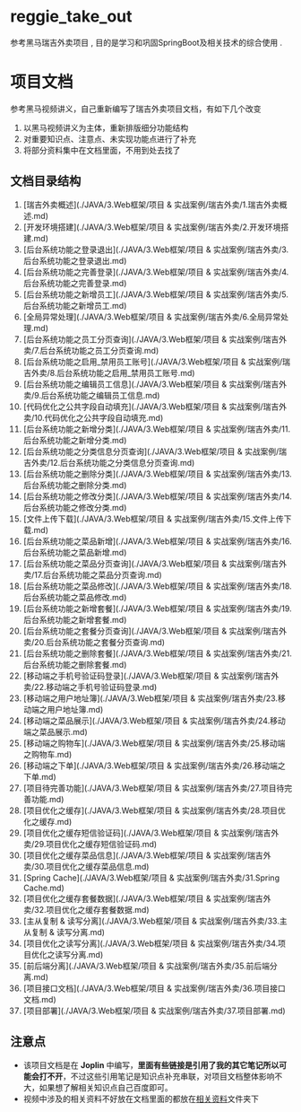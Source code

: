 # reggie_take_out
参考黑马瑞吉外卖项目 , 目的是学习和巩固SpringBoot及相关技术的综合使用 .





# 项目文档

参考黑马视频讲义，自己重新编写了瑞吉外卖项目文档，有如下几个改变

1. 以黑马视频讲义为主体，重新排版细分功能结构
2. 对重要知识点、注意点、未实现功能点进行了补充
3. 将部分资料集中在文档里面，不用到处去找了



## 文档目录结构

1. [瑞吉外卖概述](./JAVA/3.Web框架/项目 & 实战案例/瑞吉外卖/1.瑞吉外卖概述.md)
2. [开发环境搭建](./JAVA/3.Web框架/项目 & 实战案例/瑞吉外卖/2.开发环境搭建.md)
3. [后台系统功能之登录退出](./JAVA/3.Web框架/项目 & 实战案例/瑞吉外卖/3.后台系统功能之登录退出.md)
4. [后台系统功能之完善登录](./JAVA/3.Web框架/项目 & 实战案例/瑞吉外卖/4.后台系统功能之完善登录.md)
5. [后台系统功能之新增员工](./JAVA/3.Web框架/项目 & 实战案例/瑞吉外卖/5.后台系统功能之新增员工.md)
6. [全局异常处理](./JAVA/3.Web框架/项目 & 实战案例/瑞吉外卖/6.全局异常处理.md)
7. [后台系统功能之员工分页查询](./JAVA/3.Web框架/项目 & 实战案例/瑞吉外卖/7.后台系统功能之员工分页查询.md)
8. [后台系统功能之启用_禁用员工账号](./JAVA/3.Web框架/项目 & 实战案例/瑞吉外卖/8.后台系统功能之启用_禁用员工账号.md)
9. [后台系统功能之编辑员工信息](./JAVA/3.Web框架/项目 & 实战案例/瑞吉外卖/9.后台系统功能之编辑员工信息.md)
10. [代码优化之公共字段自动填充](./JAVA/3.Web框架/项目 & 实战案例/瑞吉外卖/10.代码优化之公共字段自动填充.md)
11. [后台系统功能之新增分类](./JAVA/3.Web框架/项目 & 实战案例/瑞吉外卖/11.后台系统功能之新增分类.md)
12. [后台系统功能之分类信息分页查询](./JAVA/3.Web框架/项目 & 实战案例/瑞吉外卖/12.后台系统功能之分类信息分页查询.md)
13. [后台系统功能之删除分类](./JAVA/3.Web框架/项目 & 实战案例/瑞吉外卖/13.后台系统功能之删除分类.md)
14. [后台系统功能之修改分类](./JAVA/3.Web框架/项目 & 实战案例/瑞吉外卖/14.后台系统功能之修改分类.md)
15. [文件上传下载](./JAVA/3.Web框架/项目 & 实战案例/瑞吉外卖/15.文件上传下载.md)
16. [后台系统功能之菜品新增](./JAVA/3.Web框架/项目 & 实战案例/瑞吉外卖/16.后台系统功能之菜品新增.md)
17. [后台系统功能之菜品分页查询](./JAVA/3.Web框架/项目 & 实战案例/瑞吉外卖/17.后台系统功能之菜品分页查询.md)
18. [后台系统功能之菜品修改](./JAVA/3.Web框架/项目 & 实战案例/瑞吉外卖/18.后台系统功能之菜品修改.md)
19. [后台系统功能之新增套餐](./JAVA/3.Web框架/项目 & 实战案例/瑞吉外卖/19.后台系统功能之新增套餐.md)
20. [后台系统功能之套餐分页查询](./JAVA/3.Web框架/项目 & 实战案例/瑞吉外卖/20.后台系统功能之套餐分页查询.md)
21. [后台系统功能之删除套餐](./JAVA/3.Web框架/项目 & 实战案例/瑞吉外卖/21.后台系统功能之删除套餐.md)
22. [移动端之手机号验证码登录](./JAVA/3.Web框架/项目 & 实战案例/瑞吉外卖/22.移动端之手机号验证码登录.md)
23. [移动端之用户地址簿](./JAVA/3.Web框架/项目 & 实战案例/瑞吉外卖/23.移动端之用户地址簿.md)
24. [移动端之菜品展示](./JAVA/3.Web框架/项目 & 实战案例/瑞吉外卖/24.移动端之菜品展示.md)
25. [移动端之购物车](./JAVA/3.Web框架/项目 & 实战案例/瑞吉外卖/25.移动端之购物车.md)
26. [移动端之下单](./JAVA/3.Web框架/项目 & 实战案例/瑞吉外卖/26.移动端之下单.md)
27. [项目待完善功能](./JAVA/3.Web框架/项目 & 实战案例/瑞吉外卖/27.项目待完善功能.md)
28. [项目优化之缓存](./JAVA/3.Web框架/项目 & 实战案例/瑞吉外卖/28.项目优化之缓存.md)
29. [项目优化之缓存短信验证码](./JAVA/3.Web框架/项目 & 实战案例/瑞吉外卖/29.项目优化之缓存短信验证码.md)
30. [项目优化之缓存菜品信息](./JAVA/3.Web框架/项目 & 实战案例/瑞吉外卖/30.项目优化之缓存菜品信息.md)
31. [Spring Cache](./JAVA/3.Web框架/项目 & 实战案例/瑞吉外卖/31.Spring Cache.md)
32. [项目优化之缓存套餐数据](./JAVA/3.Web框架/项目 & 实战案例/瑞吉外卖/32.项目优化之缓存套餐数据.md)
33. [主从复制 & 读写分离](./JAVA/3.Web框架/项目 & 实战案例/瑞吉外卖/33.主从复制 & 读写分离.md)
34. [项目优化之读写分离](./JAVA/3.Web框架/项目 & 实战案例/瑞吉外卖/34.项目优化之读写分离.md)
35. [前后端分离](./JAVA/3.Web框架/项目 & 实战案例/瑞吉外卖/35.前后端分离.md)
36. [项目接口文档](./JAVA/3.Web框架/项目 & 实战案例/瑞吉外卖/36.项目接口文档.md)
37. [项目部署](./JAVA/3.Web框架/项目 & 实战案例/瑞吉外卖/37.项目部署.md)

## 注意点

- 该项目文档是在 **Joplin** 中编写，**里面有些链接是引用了我的其它笔记所以可能会打不开**，不过这些引用笔记是知识点补充串联，对项目文档整体影响不大，如果想了解相关知识点自己百度即可。
- 视频中涉及的相关资料不好放在文档里面的都放在[相关资料](./相关资料)文件夹下